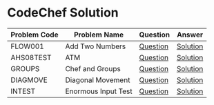 # CodeChef Solution




|  Problem Code | Problem Name   | Question  | Answer   |
|-------------|----------------|-----------|----------|
| FLOW001  | Add Two Numbers |[Question](https://www.codechef.com/problems/FLOW001)|[Solution](https://github.com/FahimFBA/CodeChef-Solution/blob/main/Add_Two_Numbers.c)|
|AHS08TEST| ATM| [Question](https://www.codechef.com/problems/HS08TEST)| [Solution](https://github.com/FahimFBA/CodeChef-Solution/blob/main/ATM.c) |
|GROUPS | Chef and Groups| [Question](https://www.codechef.com/problems/GROUPS) | [Solution](https://github.com/FahimFBA/CodeChef-Solution/blob/main/Chef_And_Groups.cpp) |
|DIAGMOVE| Diagonal Movement | [Question](https://www.codechef.com/problems/DIAGMOVE) | [Solution](https://github.com/FahimFBA/CodeChef-Solution/blob/main/Diagonal_Movement.cpp) |
|INTEST| Enormous Input Test | [Question](https://www.codechef.com/problems/INTEST) | [Solution](https://github.com/FahimFBA/CodeChef-Solution/blob/main/Enormous_Input_test.cpp) |
